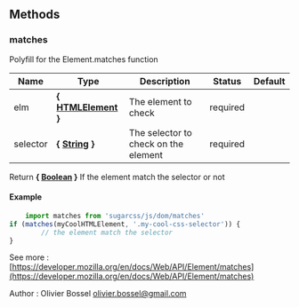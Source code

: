 ## Methods


### matches

Polyfill for the Element.matches function



Name  |  Type  |  Description  |  Status  |  Default
------------  |  ------------  |  ------------  |  ------------  |  ------------
elm  |  **{ [HTMLElement](https://developer.mozilla.org/fr/docs/Web/API/HTMLElement) }**  |  The element to check  |  required  |
selector  |  **{ [String](https://developer.mozilla.org/fr/docs/Web/JavaScript/Reference/Objets_globaux/String) }**  |  The selector to check on the element  |  required  |

Return **{ [Boolean](https://developer.mozilla.org/fr/docs/Web/JavaScript/Reference/Objets_globaux/Boolean) }** If the element match the selector or not

#### Example
```js
	import matches from 'sugarcss/js/dom/matches'
if (matches(myCoolHTMLElement, '.my-cool-css-selector')) {
		// the element match the selector
}
```
See more : [https://developer.mozilla.org/en/docs/Web/API/Element/matches](https://developer.mozilla.org/en/docs/Web/API/Element/matches)

Author : Olivier Bossel <olivier.bossel@gmail.com>